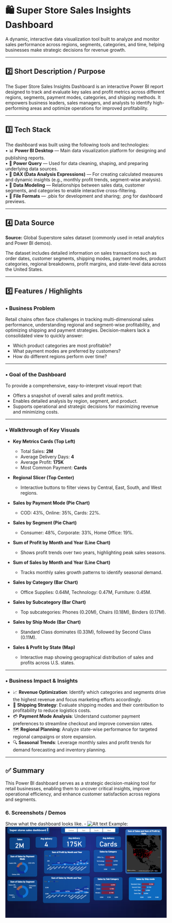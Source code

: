 # 🛍️ Super Store Sales Insights Dashboard

A dynamic, interactive data visualization tool built to analyze and monitor sales performance across regions, segments, categories, and time, helping businesses make strategic decisions for revenue growth.

---

## 2️⃣ Short Description / Purpose

The Super Store Sales Insights Dashboard is an interactive Power BI report designed to track and evaluate key sales and profit metrics across different regions, segments, payment modes, categories, and shipping methods. It empowers business leaders, sales managers, and analysts to identify high-performing areas and optimize operations for improved profitability.

---

## 3️⃣ Tech Stack

The dashboard was built using the following tools and technologies:<br>
• 📊 **Power BI Desktop** — Main data visualization platform for designing and publishing reports.<br>
• 📂 **Power Query** — Used for data cleaning, shaping, and preparing underlying data sources.<br>
• 🧠 **DAX (Data Analysis Expressions)** — For creating calculated measures and dynamic insights (e.g., monthly profit trends, segment-wise analysis).<br>
• 📝 **Data Modeling** — Relationships between sales data, customer segments, and categories to enable interactive cross-filtering.<br>
• 📁 **File Formats** — .pbix for development and sharing; .png for dashboard previews.

---

## 4️⃣ Data Source

**Source:** Global Superstore sales dataset (commonly used in retail analytics and Power BI demos).

The dataset includes detailed information on sales transactions such as order dates, customer segments, shipping modes, payment modes, product categories, regional breakdowns, profit margins, and state-level data across the United States.

---

## 5️⃣ Features / Highlights

### • Business Problem

Retail chains often face challenges in tracking multi-dimensional sales performance, understanding regional and segment-wise profitability, and optimizing shipping and payment strategies. Decision-makers lack a consolidated view to quickly answer:

- Which product categories are most profitable?
- What payment modes are preferred by customers?
- How do different regions perform over time?

---

### • Goal of the Dashboard

To provide a comprehensive, easy-to-interpret visual report that:

- Offers a snapshot of overall sales and profit metrics.
- Enables detailed analysis by region, segment, and product.
- Supports operational and strategic decisions for maximizing revenue and minimizing costs.

---

### • Walkthrough of Key Visuals

- **Key Metrics Cards (Top Left)**
  - Total Sales: **2M**
  - Average Delivery Days: **4**
  - Average Profit: **175K**
  - Most Common Payment: **Cards**

- **Regional Slicer (Top Center)**
  - Interactive buttons to filter views by Central, East, South, and West regions.

- **Sales by Payment Mode (Pie Chart)**
  - COD: 43%, Online: 35%, Cards: 22%.

- **Sales by Segment (Pie Chart)**
  - Consumer: 48%, Corporate: 33%, Home Office: 19%.

- **Sum of Profit by Month and Year (Line Chart)**
  - Shows profit trends over two years, highlighting peak sales seasons.

- **Sum of Sales by Month and Year (Line Chart)**
  - Tracks monthly sales growth patterns to identify seasonal demand.

- **Sales by Category (Bar Chart)**
  - Office Supplies: 0.64M, Technology: 0.47M, Furniture: 0.45M.

- **Sales by Subcategory (Bar Chart)**
  - Top subcategories: Phones (0.20M), Chairs (0.18M), Binders (0.17M).

- **Sales by Ship Mode (Bar Chart)**
  - Standard Class dominates (0.33M), followed by Second Class (0.11M).

- **Sales & Profit by State (Map)**
  - Interactive map showing geographical distribution of sales and profits across U.S. states.

---

### • Business Impact & Insights

- 📈 **Revenue Optimization**: Identify which categories and segments drive the highest revenue and focus marketing efforts accordingly.
- 🚚 **Shipping Strategy**: Evaluate shipping modes and their contribution to profitability to reduce logistics costs.
- 💳 **Payment Mode Analysis**: Understand customer payment preferences to streamline checkout and improve conversion rates.
- 🗺️ **Regional Planning**: Analyze state-wise performance for targeted regional campaigns or store expansion.
- 🔍 **Seasonal Trends**: Leverage monthly sales and profit trends for demand forecasting and inventory planning.

---

## ✅ Summary

This Power BI dashboard serves as a strategic decision-making tool for retail businesses, enabling them to uncover critical insights, improve operational efficiency, and enhance customer satisfaction across regions and segments.

### 6.	Screenshots / Demos
Show what the dashboard looks like. - ![Alt text](https://github.com/username/repo/assets/image.png)
Example: ![Dashboard Preview](https://github.com/AkankshaSingh5git/Superstore-sales-forecasting/blob/main/Snapshot%20of%20the%20dashboard.png)
